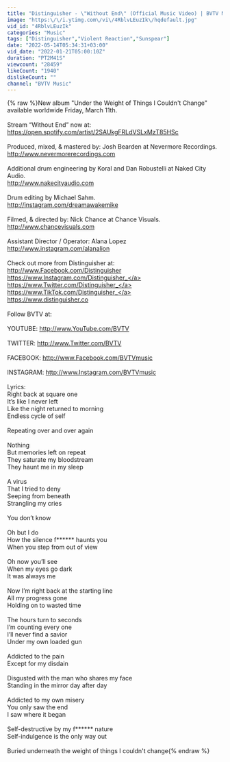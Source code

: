 ```yaml
---
title: "Distinguisher - \"Without End\" (Official Music Video) | BVTV Music"
image: "https:\/\/i.ytimg.com\/vi\/4RblvLEuzIk\/hqdefault.jpg"
vid_id: "4RblvLEuzIk"
categories: "Music"
tags: ["Distinguisher","Violent Reaction","Sunspear"]
date: "2022-05-14T05:34:31+03:00"
vid_date: "2022-01-21T05:00:10Z"
duration: "PT2M41S"
viewcount: "28459"
likeCount: "1940"
dislikeCount: ""
channel: "BVTV Music"
---
```

{% raw %}New album &quot;Under the Weight of Things I Couldn't Change&quot; available worldwide Friday, March 11th.<br /><br />Stream “Without End” now at: <a rel="nofollow" target="blank" href="https://open.spotify.com/artist/2SAUkgFRLdVSLxMzT85HSc">https://open.spotify.com/artist/2SAUkgFRLdVSLxMzT85HSc</a><br /><br />Produced, mixed, &amp; mastered by: Josh Bearden at Nevermore Recordings.<br /><a rel="nofollow" target="blank" href="http://www.nevermorerecordings.com">http://www.nevermorerecordings.com</a><br /><br />Additional drum engineering by Koral and Dan Robustelli at Naked City Audio.<br /><a rel="nofollow" target="blank" href="http://www.nakecityaudio.com">http://www.nakecityaudio.com</a> <br /><br />Drum editing by Michael Sahm.<br /><a rel="nofollow" target="blank" href="http://instagram.com/dreamawakemike">http://instagram.com/dreamawakemike</a><br /><br />Filmed, &amp; directed by: Nick Chance at Chance Visuals.<br /><a rel="nofollow" target="blank" href="http://www.chancevisuals.com">http://www.chancevisuals.com</a> <br /><br />Assistant Director / Operator: Alana Lopez<br /><a rel="nofollow" target="blank" href="http://www.instagram.com/alanalion">http://www.instagram.com/alanalion</a><br /><br />Check out more from Distinguisher at:<br /><a rel="nofollow" target="blank" href="http://www.Facebook.com/Distinguisher">http://www.Facebook.com/Distinguisher</a><br /><a rel="nofollow" target="blank" href="https://www.Instagram.com/Distinguisher_">https://www.Instagram.com/Distinguisher_</a><br /><a rel="nofollow" target="blank" href="https://www.Twitter.com/Distinguisher_">https://www.Twitter.com/Distinguisher_</a><br /><a rel="nofollow" target="blank" href="https://www.TikTok.com/Distinguisher_">https://www.TikTok.com/Distinguisher_</a><br /><a rel="nofollow" target="blank" href="https://www.distinguisher.co">https://www.distinguisher.co</a><br /><br />Follow BVTV at:<br /><br />YOUTUBE: <a rel="nofollow" target="blank" href="http://www.YouTube.com/BVTV">http://www.YouTube.com/BVTV</a><br /><br />TWITTER: <a rel="nofollow" target="blank" href="http://www.Twitter.com/BVTV">http://www.Twitter.com/BVTV</a><br /><br />FACEBOOK: <a rel="nofollow" target="blank" href="http://www.Facebook.com/BVTVmusic">http://www.Facebook.com/BVTVmusic</a><br /><br />INSTAGRAM: <a rel="nofollow" target="blank" href="http://www.Instagram.com/BVTVmusic">http://www.Instagram.com/BVTVmusic</a><br /><br />Lyrics:<br />Right back at square one<br />It’s like I never left<br />Like the night returned to morning<br />Endless cycle of self<br /><br />Repeating over and over again<br /><br />Nothing <br />But memories left on repeat<br />They saturate my bloodstream<br />They haunt me in my sleep<br /><br />A virus<br />That I tried to deny<br />Seeping from beneath <br />Strangling my cries<br /><br />You don’t know<br /><br />Oh but I do<br />How the silence f****** haunts you<br />When you step from out of view<br /><br />Oh now you’ll see<br />When my eyes go dark<br />It was always me<br /><br />Now I’m right back at the starting line<br />All my progress gone<br />Holding on to wasted time<br /><br />The hours turn to seconds<br />I’m counting every one<br />I’ll never find a savior <br />Under my own loaded gun<br /><br />Addicted to the pain<br />Except for my disdain<br /><br />Disgusted with the man who shares my face<br />Standing in the mirror day after day<br /><br />Addicted to my own misery<br />You only saw the end<br />I saw where it began<br /><br />Self-destructive by my f****** nature <br />Self-indulgence is the only way out<br /><br />Buried underneath the weight of things I couldn't change{% endraw %}
